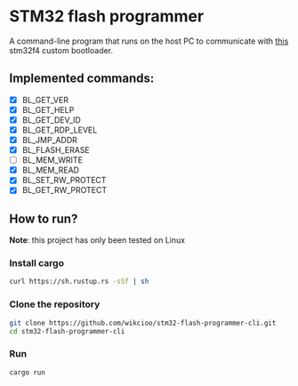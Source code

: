 # STM32 flash programmer

A command-line program that runs on the host PC to communicate with [this](https://github.com/wikcioo/stm32f446xx-bootloader) stm32f4 custom bootloader.

## Implemented commands:
- [x] BL_GET_VER
- [x] BL_GET_HELP
- [x] BL_GET_DEV_ID
- [x] BL_GET_RDP_LEVEL
- [x] BL_JMP_ADDR
- [x] BL_FLASH_ERASE
- [ ] BL_MEM_WRITE
- [x] BL_MEM_READ
- [x] BL_SET_RW_PROTECT
- [x] BL_GET_RW_PROTECT

## How to run?
**Note**: this project has only been tested on Linux

### Install cargo
```sh
curl https://sh.rustup.rs -sSf | sh

```

### Clone the repository
```sh
git clone https://github.com/wikcioo/stm32-flash-programmer-cli.git
cd stm32-flash-programmer-cli
```

### Run
```sh
cargo run
```
